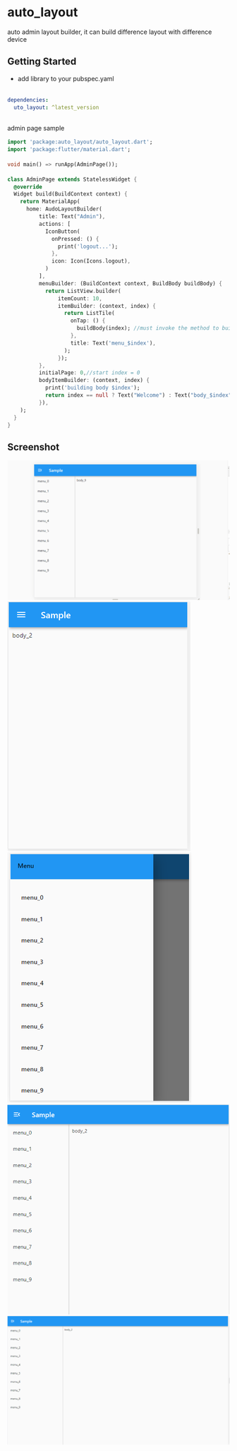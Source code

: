 # auto_layout

auto admin layout builder, it can build  difference layout with difference device

## Getting Started

* add library to your pubspec.yaml

```yaml

dependencies:
  uto_layout: ^latest_version
  
```

admin page sample
```dart
import 'package:auto_layout/auto_layout.dart';
import 'package:flutter/material.dart';

void main() => runApp(AdminPage());

class AdminPage extends StatelessWidget {
  @override
  Widget build(BuildContext context) {
    return MaterialApp(
      home: AudoLayoutBuilder(
          title: Text("Admin"),
          actions: [
            IconButton(
              onPressed: () {
                print('logout...');
              },
              icon: Icon(Icons.logout),
            )
          ],
          menuBuilder: (BuildContext context, BuildBody buildBody) {
            return ListView.builder(
                itemCount: 10,
                itemBuilder: (context, index) {
                  return ListTile(
                    onTap: () {
                      buildBody(index); //must invoke the method to build body content
                    },
                    title: Text('menu_$index'),
                  );
                });
          },
          initialPage: 0,//start index = 0
          bodyItemBuilder: (context, index) {
            print('building body $index');
            return index == null ? Text("Welcome") : Text("body_$index");
          }),
    );
  }
}
```


## Screenshot
![show gif](https://github.com/zengkid/auto_layout/blob/master/doc/showing.gif?raw=true)
![pic1](https://github.com/zengkid/auto_layout/blob/master/doc/1.png?raw=true)
![pic2](https://github.com/zengkid/auto_layout/blob/master/doc/2.png?raw=true)
![pic3](https://github.com/zengkid/auto_layout/blob/master/doc/3.png?raw=true)
![pic4](https://github.com/zengkid/auto_layout/blob/master/doc/4.png?raw=true)